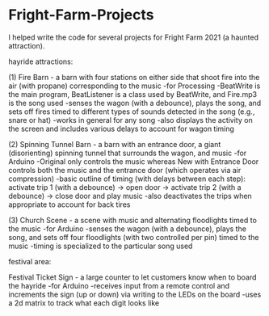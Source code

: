 # Fright-Farm-Projects

I helped write the code for several projects for Fright Farm 2021 (a haunted attraction).



hayride attractions:

(1) Fire Barn - a barn with four stations on either side that shoot fire into the air (with propane) corresponding to the music
	-for Processing
	-BeatWrite is the main program, BeatListener is a class used by BeatWrite, and Fire.mp3 is the song used
	-senses the wagon (with a debounce), plays the song, and sets off fires timed to different types of sounds detected in the song (e.g., snare or hat)
	-works in general for any song
	-also displays the activity on the screen and includes various delays to account for wagon timing

(2) Spinning Tunnel Barn - a barn with an entrance door, a giant (disorienting) spinning tunnel that surrounds the wagon, and music
	-for Arduino
	-Original only controls the music whereas New with Entrance Door controls both the music and the entrance door (which operates via air compression)
	-basic outline of timing (with delays between each step): activate trip 1 (with a debounce) -> open door -> activate trip 2 (with a debounce) -> close door and play music
	-also deactivates the trips when appropriate to account for back tires

(3) Church Scene - a scene with music and alternating floodlights timed to the music
	-for Arduino
	-senses the wagon (with a debounce), plays the song, and sets off four floodlights (with two controlled per pin) timed to the music
	-timing is specialized to the particular song used



festival area:

Festival Ticket Sign - a large counter to let customers know when to board the hayride
	-for Arduino
	-receives input from a remote control and increments the sign (up or down) via writing to the LEDs on the board
	-uses a 2d matrix to track what each digit looks like
